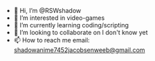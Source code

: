 - 👋 Hi, I’m @RSWshadow
- 👀 I’m interested in video-games
- 🌱 I’m currently learning coding/scripting
- 💞️ I’m looking to collaborate on I don't know yet
- 📫 How to reach me email: shadowanime7452jacobsenweeb@gmail.com

<!---
RSWshadow/RSWshadow is a ✨ special ✨ repository because its `README.md` (this file) appears on your GitHub profile.
You can click the Preview link to take a look at your changes.
--->
